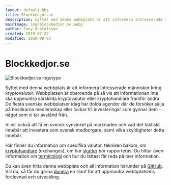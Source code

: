 ```yaml
---
layout: default.hbs
title: Blockkedjor.se
description: Syftet med denna webbplats är att informera intresserade människor kring kryptovalutor. Webbplatsen är oberoende på så vis att informationen inte ska uppmuntra särskilda kryptovalutor eller kryptohandlare framför andra.
mainImage: img/blockkedjor.se.webp
author: Tony Gustafsson
created: 2019-07-22
modified: 2020-08-03
---
```


# Blockkedjor.se

![Blockkedjor.se logotype](../img/blockkedjor.se.webp 'Blockkedjor.se logotype')

Syftet med denna webbplats är att informera intresserade människor kring kryptovalutor. Webbplatsen är oberoende på så vis att informationen inte ska uppmuntra särskilda kryptovalutor eller kryptohandlare framför andra. De flesta svenska webbplatser idag har dolda agendor där de försöker sälja på besökarna medlemskap eller lockar till investeringar som gynnar dem - något som vi tar avstånd från.

Vi vill också att få en svensk synvinkel på marknaden och vad det faktiskt innebär att investera som svensk medborgare, samt vilka skyldigheter detta innebär.

Här finner du information om specifika valutor, tekniken bakom, om [kryptohandlare](/marknaden/kryptohandlare.html) (exchanges), om hur [skatter](/skatt.html) bör rapporteras. Du hittar även information om [terminologi](/terminologi.html) och hur du lättast får reda på mer information.

Du kan även hitta denna webbplats och all information härunder på [GitHub](https://github.com/tonygustafsson/blockkedjor.se). Vill du, så får du gärna [donera](/donationer.html) en slant för att uppmuntra webbplatsens fortlevnad och utveckling.
